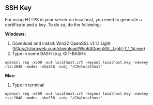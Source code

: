 ## SSH Key
For using HTTPS in your server on localhost, you need to generate a certificate and a key.
To do so, do the following:

**Windows:**

1. Download and install:
Win32 OpenSSL v1.1.1 Light 
(https://slproweb.com/download/Win64OpenSSL_Light-1_1_1d.exe)
2. Type in some BASH (e.g. GIT-BASH):
```
openssl req -x509 -out localhost.crt -keyout localhost.key -newkey rsa:2048 -nodes -sha256 -subj "/CN=localhost"
```
**Mac:**

1. Type in terminal
```
openssl req -x509 -out localhost.crt -keyout localhost.key -newkey rsa:2048 -nodes -sha256 -subj "/CN=localhost"
```